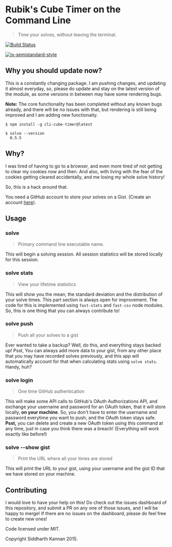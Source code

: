 # Rubik's Cube Timer on the Command Line

> Time your solves, without leaving the terminal.

[![Build Status](https://travis-ci.org/icyflame/node-cube-cli-timer.svg)](https://travis-ci.org/icyflame/node-cube-cli-timer)

[![js-semistandard-style](https://img.shields.io/badge/code%20style-semistandard-brightgreen.svg)](https://github.com/Flet/semistandard)

## Why you should update now?

This is a constantly changing package. I am pushing changes, and updating it almost everyday, so, please do update and stay on the latest version of the module, as some versions in between may have some rendering bugs.

**Note:** The core functionality has been completed without any known bugs already, and there will be no issues with that, but rendering is still being improved and I am adding new functionaity.

```shell
$ npm install -g cli-cube-timer@latest

$ solve --version
  0.5.5
```

## Why?

I was tired of having to go to a browser, and even more tired of not getting to clear
my cookies now and then. And also, with living with the fear of the cookies getting cleared
accidentally, and me losing my whole solve history!

So, this is a hack around that.

You need a GitHub account to store your solves on a Gist.
(Create an account [here](http://github.com)).

## Usage

### solve

> Primary command line executable name.

This will begin a solving session. All session statistics will be stored locally for this session.

### solve stats

> View your lifetime statistics

This will show you the mean, the standard deviation and the distribution of your solve times.
This part section is always open for improvement. The code for this is implemented using
`fast-stats` and `fast-csv` node modules. So, this is one thing that you can always contribute to!

### solve push

> Push all your solves to a gist

Ever wanted to take a backup? Well, do this, and everything stays backed up!
Psst, You can always add more data to your gist, from any other place that you may
have recorded solves previously, and this app will automatically account for that when
calculating stats using `solve stats`. Handy, huh?

### solve login

> One time GitHub authentication

This will make some API calls to GitHub's OAuth Authorizations API, and exchange your username and
password for an OAuth token, that it will store locally, **on your machine**. So, you don't have to enter
the username and password everytime you want to push, and the OAuth token stays safe.
**Psst,** you can delete and create a new OAuth token using this command at any time, just in case you think
there was a breach! (Everything will work exactly like before!)

### solve --show gist

> Print the URL where all your times are stored

This will print the URL to your gist, using your username and the gist ID that we have stored on
your machine.

## Contributing

I would love to have your help on this! Do check out the issues dashboard of this repository,
and submit a PR on any one of those issues, and I will be happy to merge! If there are no issues
on the dashboard, please do feel free to create new ones!

Code licensed under MIT.

Copyright Siddharth Kannan 2015.
